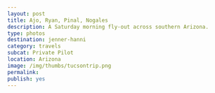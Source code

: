 ```yaml
---
layout: post
title: Ajo, Ryan, Pinal, Nogales
description: A Saturday morning fly-out across southern Arizona.
type: photos
destination: jenner-hanni
category: travels
subcat: Private Pilot
location: Arizona
image: /img/thumbs/tucsontrip.png
permalink: 
publish: yes
---
```

<p><a href="https://jenner.smugmug.com/North-America/2008-Ajo-Ryan-Pinal-and-Nogales/i-6cxQq4j/0/M/aho2-M.jpg">
<img src="https://jenner.smugmug.com/North-America/2008-Ajo-Ryan-Pinal-and-Nogales/i-6cxQq4j/0/M/aho2-M.jpg" alt=""></a></p>

<p><a href="https://jenner.smugmug.com/North-America/2008-Ajo-Ryan-Pinal-and-Nogales/i-x5hpQwb/0/M/aho-maybe-M.jpg">
<img src="https://jenner.smugmug.com/North-America/2008-Ajo-Ryan-Pinal-and-Nogales/i-x5hpQwb/0/M/aho-maybe-M.jpg" alt=""></a></p>

<p><a href="https://jenner.smugmug.com/North-America/2008-Ajo-Ryan-Pinal-and-Nogales/i-btVPmhs/0/M/ajo-bighole-M.jpg">
<img src="https://jenner.smugmug.com/North-America/2008-Ajo-Ryan-Pinal-and-Nogales/i-btVPmhs/0/M/ajo-bighole-M.jpg" alt=""></a></p>

<p><a href="https://jenner.smugmug.com/North-America/2008-Ajo-Ryan-Pinal-and-Nogales/i-qb99bx4/0/M/ajo-M.jpg">
<img src="https://jenner.smugmug.com/North-America/2008-Ajo-Ryan-Pinal-and-Nogales/i-qb99bx4/0/M/ajo-M.jpg" alt=""></a></p>

<p><a href="https://jenner.smugmug.com/North-America/2008-Ajo-Ryan-Pinal-and-Nogales/i-bSkCL6W/0/M/ajomine-M.jpg">
<img src="https://jenner.smugmug.com/North-America/2008-Ajo-Ryan-Pinal-and-Nogales/i-bSkCL6W/0/M/ajomine-M.jpg" alt=""></a></p>

<p><a href="https://jenner.smugmug.com/North-America/2008-Ajo-Ryan-Pinal-and-Nogales/i-dm8P4Nz/0/M/ajoland-M.jpg">
<img src="https://jenner.smugmug.com/North-America/2008-Ajo-Ryan-Pinal-and-Nogales/i-dm8P4Nz/0/M/ajoland-M.jpg" alt=""></a></p>

<p><a href="https://jenner.smugmug.com/North-America/2008-Ajo-Ryan-Pinal-and-Nogales/i-BhwFr23/0/M/ajomine2-M.jpg">
<img src="https://jenner.smugmug.com/North-America/2008-Ajo-Ryan-Pinal-and-Nogales/i-BhwFr23/0/M/ajomine2-M.jpg" alt=""></a></p>

<p><a href="https://jenner.smugmug.com/North-America/2008-Ajo-Ryan-Pinal-and-Nogales/i-6dZV553/0/M/ajo-perpective-M.jpg">
<img src="https://jenner.smugmug.com/North-America/2008-Ajo-Ryan-Pinal-and-Nogales/i-6dZV553/0/M/ajo-perpective-M.jpg" alt=""></a></p>

<p><a href="https://jenner.smugmug.com/North-America/2008-Ajo-Ryan-Pinal-and-Nogales/i-xnVGWVn/0/M/albertfly-M.jpg">
<img src="https://jenner.smugmug.com/North-America/2008-Ajo-Ryan-Pinal-and-Nogales/i-xnVGWVn/0/M/albertfly-M.jpg" alt=""></a></p>

<p><a href="https://jenner.smugmug.com/North-America/2008-Ajo-Ryan-Pinal-and-Nogales/i-CM23zTH/0/M/ajo-openface-M.jpg">
<img src="https://jenner.smugmug.com/North-America/2008-Ajo-Ryan-Pinal-and-Nogales/i-CM23zTH/0/M/ajo-openface-M.jpg" alt=""></a></p>

<p><a href="https://jenner.smugmug.com/North-America/2008-Ajo-Ryan-Pinal-and-Nogales/i-m7jnx5J/0/M/albertfly2-M.jpg">
<img src="https://jenner.smugmug.com/North-America/2008-Ajo-Ryan-Pinal-and-Nogales/i-m7jnx5J/0/M/albertfly2-M.jpg" alt=""></a></p>

<p><a href="https://jenner.smugmug.com/North-America/2008-Ajo-Ryan-Pinal-and-Nogales/i-w4gn6vZ/0/M/albertlfy-M.jpg">
<img src="https://jenner.smugmug.com/North-America/2008-Ajo-Ryan-Pinal-and-Nogales/i-w4gn6vZ/0/M/albertlfy-M.jpg" alt=""></a></p>

<p><a href="https://jenner.smugmug.com/North-America/2008-Ajo-Ryan-Pinal-and-Nogales/i-sKXC63S/0/M/balloon-M.jpg">
<img src="https://jenner.smugmug.com/North-America/2008-Ajo-Ryan-Pinal-and-Nogales/i-sKXC63S/0/M/balloon-M.jpg" alt=""></a></p>

<p><a href="https://jenner.smugmug.com/North-America/2008-Ajo-Ryan-Pinal-and-Nogales/i-fxpmcJ5/0/M/desert-M.jpg">
<img src="https://jenner.smugmug.com/North-America/2008-Ajo-Ryan-Pinal-and-Nogales/i-fxpmcJ5/0/M/desert-M.jpg" alt=""></a></p>

<p><a href="https://jenner.smugmug.com/North-America/2008-Ajo-Ryan-Pinal-and-Nogales/i-CWSZTpZ/0/M/centurycactus-M.jpg">
<img src="https://jenner.smugmug.com/North-America/2008-Ajo-Ryan-Pinal-and-Nogales/i-CWSZTpZ/0/M/centurycactus-M.jpg" alt=""></a></p>

<p><a href="https://jenner.smugmug.com/North-America/2008-Ajo-Ryan-Pinal-and-Nogales/i-n7nf66t/0/M/fields-flood-M.jpg">
<img src="https://jenner.smugmug.com/North-America/2008-Ajo-Ryan-Pinal-and-Nogales/i-n7nf66t/0/M/fields-flood-M.jpg" alt=""></a></p>

<p><a href="https://jenner.smugmug.com/North-America/2008-Ajo-Ryan-Pinal-and-Nogales/i-HDXhjj6/0/M/flyover-M.jpg">
<img src="https://jenner.smugmug.com/North-America/2008-Ajo-Ryan-Pinal-and-Nogales/i-HDXhjj6/0/M/flyover-M.jpg" alt=""></a></p>

<p><a href="https://jenner.smugmug.com/North-America/2008-Ajo-Ryan-Pinal-and-Nogales/i-Rshc5Xr/0/M/desert2-M.jpg">
<img src="https://jenner.smugmug.com/North-America/2008-Ajo-Ryan-Pinal-and-Nogales/i-Rshc5Xr/0/M/desert2-M.jpg" alt=""></a></p>

<p><a href="https://jenner.smugmug.com/North-America/2008-Ajo-Ryan-Pinal-and-Nogales/i-rnVQTnt/0/M/hazymts-M.jpg">
<img src="https://jenner.smugmug.com/North-America/2008-Ajo-Ryan-Pinal-and-Nogales/i-rnVQTnt/0/M/hazymts-M.jpg" alt=""></a></p>

<p><a href="https://jenner.smugmug.com/North-America/2008-Ajo-Ryan-Pinal-and-Nogales/i-VVpShKW/0/M/hazy-M.jpg">
<img src="https://jenner.smugmug.com/North-America/2008-Ajo-Ryan-Pinal-and-Nogales/i-VVpShKW/0/M/hazy-M.jpg" alt=""></a></p>

<p><a href="https://jenner.smugmug.com/North-America/2008-Ajo-Ryan-Pinal-and-Nogales/i-nRZZXp4/0/M/interesting-M.jpg">
<img src="https://jenner.smugmug.com/North-America/2008-Ajo-Ryan-Pinal-and-Nogales/i-nRZZXp4/0/M/interesting-M.jpg" alt=""></a></p>

<p><a href="https://jenner.smugmug.com/North-America/2008-Ajo-Ryan-Pinal-and-Nogales/i-fnWwBs4/0/M/houses-M.jpg">
<img src="https://jenner.smugmug.com/North-America/2008-Ajo-Ryan-Pinal-and-Nogales/i-fnWwBs4/0/M/houses-M.jpg" alt=""></a></p>

<p><a href="https://jenner.smugmug.com/North-America/2008-Ajo-Ryan-Pinal-and-Nogales/i-xh9v7LQ/0/M/kittpeak-M.jpg">
<img src="https://jenner.smugmug.com/North-America/2008-Ajo-Ryan-Pinal-and-Nogales/i-xh9v7LQ/0/M/kittpeak-M.jpg" alt=""></a></p>

<p><a href="https://jenner.smugmug.com/North-America/2008-Ajo-Ryan-Pinal-and-Nogales/i-DdXfLgL/0/M/kols-M.jpg">
<img src="https://jenner.smugmug.com/North-America/2008-Ajo-Ryan-Pinal-and-Nogales/i-DdXfLgL/0/M/kols-M.jpg" alt=""></a></p>

<p><a href="https://jenner.smugmug.com/North-America/2008-Ajo-Ryan-Pinal-and-Nogales/i-gRMvz54/0/M/kittpeakdist-M.jpg">
<img src="https://jenner.smugmug.com/North-America/2008-Ajo-Ryan-Pinal-and-Nogales/i-gRMvz54/0/M/kittpeakdist-M.jpg" alt=""></a></p>

<p><a href="https://jenner.smugmug.com/North-America/2008-Ajo-Ryan-Pinal-and-Nogales/i-QvGrcvN/0/M/mexico-M.jpg">
<img src="https://jenner.smugmug.com/North-America/2008-Ajo-Ryan-Pinal-and-Nogales/i-QvGrcvN/0/M/mexico-M.jpg" alt=""></a></p>

<p><a href="https://jenner.smugmug.com/North-America/2008-Ajo-Ryan-Pinal-and-Nogales/i-mprvJPP/0/M/mine2-M.jpg">
<img src="https://jenner.smugmug.com/North-America/2008-Ajo-Ryan-Pinal-and-Nogales/i-mprvJPP/0/M/mine2-M.jpg" alt=""></a></p>

<p><a href="https://jenner.smugmug.com/North-America/2008-Ajo-Ryan-Pinal-and-Nogales/i-dBMvtmS/0/M/mineapproach2-M.jpg">
<img src="https://jenner.smugmug.com/North-America/2008-Ajo-Ryan-Pinal-and-Nogales/i-dBMvtmS/0/M/mineapproach2-M.jpg" alt=""></a></p>

<p><a href="https://jenner.smugmug.com/North-America/2008-Ajo-Ryan-Pinal-and-Nogales/i-dsrgdgW/0/M/mine3-M.jpg">
<img src="https://jenner.smugmug.com/North-America/2008-Ajo-Ryan-Pinal-and-Nogales/i-dsrgdgW/0/M/mine3-M.jpg" alt=""></a></p>

<p><a href="https://jenner.smugmug.com/North-America/2008-Ajo-Ryan-Pinal-and-Nogales/i-pNKwMnP/0/M/mineapproach-M.jpg">
<img src="https://jenner.smugmug.com/North-America/2008-Ajo-Ryan-Pinal-and-Nogales/i-pNKwMnP/0/M/mineapproach-M.jpg" alt=""></a></p>

<p><a href="https://jenner.smugmug.com/North-America/2008-Ajo-Ryan-Pinal-and-Nogales/i-zb8RzCW/0/M/mines1-M.jpg">
<img src="https://jenner.smugmug.com/North-America/2008-Ajo-Ryan-Pinal-and-Nogales/i-zb8RzCW/0/M/mines1-M.jpg" alt=""></a></p>

<p><a href="https://jenner.smugmug.com/North-America/2008-Ajo-Ryan-Pinal-and-Nogales/i-4fkGVbb/0/M/moon-M.jpg">
<img src="https://jenner.smugmug.com/North-America/2008-Ajo-Ryan-Pinal-and-Nogales/i-4fkGVbb/0/M/moon-M.jpg" alt=""></a></p>

<p><a href="https://jenner.smugmug.com/North-America/2008-Ajo-Ryan-Pinal-and-Nogales/i-98mjdTV/0/M/mineslag-M.jpg">
<img src="https://jenner.smugmug.com/North-America/2008-Ajo-Ryan-Pinal-and-Nogales/i-98mjdTV/0/M/mineslag-M.jpg" alt=""></a></p>

<p><a href="https://jenner.smugmug.com/North-America/2008-Ajo-Ryan-Pinal-and-Nogales/i-hjgjcsP/0/M/morn-albert-M.jpg">
<img src="https://jenner.smugmug.com/North-America/2008-Ajo-Ryan-Pinal-and-Nogales/i-hjgjcsP/0/M/morn-albert-M.jpg" alt=""></a></p>

<p><a href="https://jenner.smugmug.com/North-America/2008-Ajo-Ryan-Pinal-and-Nogales/i-WBqp36m/0/M/morn-albert2-M.jpg">
<img src="https://jenner.smugmug.com/North-America/2008-Ajo-Ryan-Pinal-and-Nogales/i-WBqp36m/0/M/morn-albert2-M.jpg" alt=""></a></p>

<p><a href="https://jenner.smugmug.com/North-America/2008-Ajo-Ryan-Pinal-and-Nogales/i-5vqWgf3/0/M/nogales-M.jpg">
<img src="https://jenner.smugmug.com/North-America/2008-Ajo-Ryan-Pinal-and-Nogales/i-5vqWgf3/0/M/nogales-M.jpg" alt=""></a></p>

<p><a href="https://jenner.smugmug.com/North-America/2008-Ajo-Ryan-Pinal-and-Nogales/i-fqXmH2k/0/M/mybks-M.jpg">
<img src="https://jenner.smugmug.com/North-America/2008-Ajo-Ryan-Pinal-and-Nogales/i-fqXmH2k/0/M/mybks-M.jpg" alt=""></a></p>

<p><a href="https://jenner.smugmug.com/North-America/2008-Ajo-Ryan-Pinal-and-Nogales/i-fPdGnvc/0/M/nogales2-M.jpg">
<img src="https://jenner.smugmug.com/North-America/2008-Ajo-Ryan-Pinal-and-Nogales/i-fPdGnvc/0/M/nogales2-M.jpg" alt=""></a></p>

<p><a href="https://jenner.smugmug.com/North-America/2008-Ajo-Ryan-Pinal-and-Nogales/i-2mcjkZh/0/M/nogales3-M.jpg">
<img src="https://jenner.smugmug.com/North-America/2008-Ajo-Ryan-Pinal-and-Nogales/i-2mcjkZh/0/M/nogales3-M.jpg" alt=""></a></p>

<p><a href="https://jenner.smugmug.com/North-America/2008-Ajo-Ryan-Pinal-and-Nogales/i-bL7Rs7p/0/M/nogalesenter-M.jpg">
<img src="https://jenner.smugmug.com/North-America/2008-Ajo-Ryan-Pinal-and-Nogales/i-bL7Rs7p/0/M/nogalesenter-M.jpg" alt=""></a></p>

<p><a href="https://jenner.smugmug.com/North-America/2008-Ajo-Ryan-Pinal-and-Nogales/i-zRbJ3FV/0/M/oooh-M.jpg">
<img src="https://jenner.smugmug.com/North-America/2008-Ajo-Ryan-Pinal-and-Nogales/i-zRbJ3FV/0/M/oooh-M.jpg" alt=""></a></p>

<p><a href="https://jenner.smugmug.com/North-America/2008-Ajo-Ryan-Pinal-and-Nogales/i-n3G8XnN/0/M/nowind-M.jpg">
<img src="https://jenner.smugmug.com/North-America/2008-Ajo-Ryan-Pinal-and-Nogales/i-n3G8XnN/0/M/nowind-M.jpg" alt=""></a></p>

<p><a href="https://jenner.smugmug.com/North-America/2008-Ajo-Ryan-Pinal-and-Nogales/i-vxWnf4x/0/M/panelview-M.jpg">
<img src="https://jenner.smugmug.com/North-America/2008-Ajo-Ryan-Pinal-and-Nogales/i-vxWnf4x/0/M/panelview-M.jpg" alt=""></a></p>

<p><a href="https://jenner.smugmug.com/North-America/2008-Ajo-Ryan-Pinal-and-Nogales/i-VqxpqMG/0/M/pinal-bluejet-M.jpg">
<img src="https://jenner.smugmug.com/North-America/2008-Ajo-Ryan-Pinal-and-Nogales/i-VqxpqMG/0/M/pinal-bluejet-M.jpg" alt=""></a></p>

<p><a href="https://jenner.smugmug.com/North-America/2008-Ajo-Ryan-Pinal-and-Nogales/i-4zT92zW/0/M/pinal-evergreen-M.jpg">
<img src="https://jenner.smugmug.com/North-America/2008-Ajo-Ryan-Pinal-and-Nogales/i-4zT92zW/0/M/pinal-evergreen-M.jpg" alt=""></a></p>

<p><a href="https://jenner.smugmug.com/North-America/2008-Ajo-Ryan-Pinal-and-Nogales/i-rRdxXcB/0/M/pinal-jet-M.jpg">
<img src="https://jenner.smugmug.com/North-America/2008-Ajo-Ryan-Pinal-and-Nogales/i-rRdxXcB/0/M/pinal-jet-M.jpg" alt=""></a></p>

<p><a href="https://jenner.smugmug.com/North-America/2008-Ajo-Ryan-Pinal-and-Nogales/i-V3n6Zx5/0/M/pinal-sunlight-M.jpg">
<img src="https://jenner.smugmug.com/North-America/2008-Ajo-Ryan-Pinal-and-Nogales/i-V3n6Zx5/0/M/pinal-sunlight-M.jpg" alt=""></a></p>

<p><a href="https://jenner.smugmug.com/North-America/2008-Ajo-Ryan-Pinal-and-Nogales/i-2nSpgfP/0/M/ricksaves-M.jpg">
<img src="https://jenner.smugmug.com/North-America/2008-Ajo-Ryan-Pinal-and-Nogales/i-2nSpgfP/0/M/ricksaves-M.jpg" alt=""></a></p>

<p><a href="https://jenner.smugmug.com/North-America/2008-Ajo-Ryan-Pinal-and-Nogales/i-k552FhS/0/M/pinal-yellow-M.jpg">
<img src="https://jenner.smugmug.com/North-America/2008-Ajo-Ryan-Pinal-and-Nogales/i-k552FhS/0/M/pinal-yellow-M.jpg" alt=""></a></p>

<p><a href="https://jenner.smugmug.com/North-America/2008-Ajo-Ryan-Pinal-and-Nogales/i-pVxPjfv/0/M/rays-M.jpg">
<img src="https://jenner.smugmug.com/North-America/2008-Ajo-Ryan-Pinal-and-Nogales/i-pVxPjfv/0/M/rays-M.jpg" alt=""></a></p>

<p><a href="https://jenner.smugmug.com/North-America/2008-Ajo-Ryan-Pinal-and-Nogales/i-BLZLcRx/0/M/roadsmine-M.jpg">
<img src="https://jenner.smugmug.com/North-America/2008-Ajo-Ryan-Pinal-and-Nogales/i-BLZLcRx/0/M/roadsmine-M.jpg" alt=""></a></p>

<p><a href="https://jenner.smugmug.com/North-America/2008-Ajo-Ryan-Pinal-and-Nogales/i-hJJFGDG/0/M/rickturned-M.jpg">
<img src="https://jenner.smugmug.com/North-America/2008-Ajo-Ryan-Pinal-and-Nogales/i-hJJFGDG/0/M/rickturned-M.jpg" alt=""></a></p>

<p><a href="https://jenner.smugmug.com/North-America/2008-Ajo-Ryan-Pinal-and-Nogales/i-7fmL8ts/0/M/ryan-af-M.jpg">
<img src="https://jenner.smugmug.com/North-America/2008-Ajo-Ryan-Pinal-and-Nogales/i-7fmL8ts/0/M/ryan-af-M.jpg" alt=""></a></p>

<p><a href="https://jenner.smugmug.com/North-America/2008-Ajo-Ryan-Pinal-and-Nogales/i-wd7pVpK/0/M/ryan-art-M.jpg">
<img src="https://jenner.smugmug.com/North-America/2008-Ajo-Ryan-Pinal-and-Nogales/i-wd7pVpK/0/M/ryan-art-M.jpg" alt=""></a></p>

<p><a href="https://jenner.smugmug.com/North-America/2008-Ajo-Ryan-Pinal-and-Nogales/i-rsf6J6g/0/M/ryan-empty-M.jpg">
<img src="https://jenner.smugmug.com/North-America/2008-Ajo-Ryan-Pinal-and-Nogales/i-rsf6J6g/0/M/ryan-empty-M.jpg" alt=""></a></p>

<p><a href="https://jenner.smugmug.com/North-America/2008-Ajo-Ryan-Pinal-and-Nogales/i-fkmmzDW/0/M/ryan-f4l-M.jpg">
<img src="https://jenner.smugmug.com/North-America/2008-Ajo-Ryan-Pinal-and-Nogales/i-fkmmzDW/0/M/ryan-f4l-M.jpg" alt=""></a></p>

<p><a href="https://jenner.smugmug.com/North-America/2008-Ajo-Ryan-Pinal-and-Nogales/i-KNL6nDD/0/M/ryan-boneyard-M.jpg">
<img src="https://jenner.smugmug.com/North-America/2008-Ajo-Ryan-Pinal-and-Nogales/i-KNL6nDD/0/M/ryan-boneyard-M.jpg" alt=""></a></p>

<p><a href="https://jenner.smugmug.com/North-America/2008-Ajo-Ryan-Pinal-and-Nogales/i-8K2Mrr3/0/M/ryan-lancair-M.jpg">
<img src="https://jenner.smugmug.com/North-America/2008-Ajo-Ryan-Pinal-and-Nogales/i-8K2Mrr3/0/M/ryan-lancair-M.jpg" alt=""></a></p>

<p><a href="https://jenner.smugmug.com/North-America/2008-Ajo-Ryan-Pinal-and-Nogales/i-hphcVVj/0/M/ryan-john-M.jpg">
<img src="https://jenner.smugmug.com/North-America/2008-Ajo-Ryan-Pinal-and-Nogales/i-hphcVVj/0/M/ryan-john-M.jpg" alt=""></a></p>

<p><a href="https://jenner.smugmug.com/North-America/2008-Ajo-Ryan-Pinal-and-Nogales/i-LXsNcJt/0/M/ryan-me-M.jpg">
<img src="https://jenner.smugmug.com/North-America/2008-Ajo-Ryan-Pinal-and-Nogales/i-LXsNcJt/0/M/ryan-me-M.jpg" alt=""></a></p>

<p><a href="https://jenner.smugmug.com/North-America/2008-Ajo-Ryan-Pinal-and-Nogales/i-Sp9Szt3/0/M/ryan-marinvy-M.jpg">
<img src="https://jenner.smugmug.com/North-America/2008-Ajo-Ryan-Pinal-and-Nogales/i-Sp9Szt3/0/M/ryan-marinvy-M.jpg" alt=""></a></p>

<p><a href="https://jenner.smugmug.com/North-America/2008-Ajo-Ryan-Pinal-and-Nogales/i-sKdwCx7/0/M/ryan-planes-M.jpg">
<img src="https://jenner.smugmug.com/North-America/2008-Ajo-Ryan-Pinal-and-Nogales/i-sKdwCx7/0/M/ryan-planes-M.jpg" alt=""></a></p>

<p><a href="https://jenner.smugmug.com/North-America/2008-Ajo-Ryan-Pinal-and-Nogales/i-BpV96cL/0/M/ryan-rick2-M.jpg">
<img src="https://jenner.smugmug.com/North-America/2008-Ajo-Ryan-Pinal-and-Nogales/i-BpV96cL/0/M/ryan-rick2-M.jpg" alt=""></a></p>

<p><a href="https://jenner.smugmug.com/North-America/2008-Ajo-Ryan-Pinal-and-Nogales/i-6F8bBW5/0/M/ryan-pull-M.jpg">
<img src="https://jenner.smugmug.com/North-America/2008-Ajo-Ryan-Pinal-and-Nogales/i-6F8bBW5/0/M/ryan-pull-M.jpg" alt=""></a></p>

<p><a href="https://jenner.smugmug.com/North-America/2008-Ajo-Ryan-Pinal-and-Nogales/i-FmFsgnn/0/M/ryan-rick-M.jpg">
<img src="https://jenner.smugmug.com/North-America/2008-Ajo-Ryan-Pinal-and-Nogales/i-FmFsgnn/0/M/ryan-rick-M.jpg" alt=""></a></p>

<p><a href="https://jenner.smugmug.com/North-America/2008-Ajo-Ryan-Pinal-and-Nogales/i-3d5ZV5c/0/M/ryan-rickclimb-M.jpg">
<img src="https://jenner.smugmug.com/North-America/2008-Ajo-Ryan-Pinal-and-Nogales/i-3d5ZV5c/0/M/ryan-rickclimb-M.jpg" alt=""></a></p>

<p><a href="https://jenner.smugmug.com/North-America/2008-Ajo-Ryan-Pinal-and-Nogales/i-FWRcdK8/0/M/ryan-rick3-M.jpg">
<img src="https://jenner.smugmug.com/North-America/2008-Ajo-Ryan-Pinal-and-Nogales/i-FWRcdK8/0/M/ryan-rick3-M.jpg" alt=""></a></p>

<p><a href="https://jenner.smugmug.com/North-America/2008-Ajo-Ryan-Pinal-and-Nogales/i-ZWStF4N/0/M/ryan-rickjohn-M.jpg">
<img src="https://jenner.smugmug.com/North-America/2008-Ajo-Ryan-Pinal-and-Nogales/i-ZWStF4N/0/M/ryan-rickjohn-M.jpg" alt=""></a></p>

<p><a href="https://jenner.smugmug.com/North-America/2008-Ajo-Ryan-Pinal-and-Nogales/i-FhPHptH/0/M/ryan-rv90-M.jpg">
<img src="https://jenner.smugmug.com/North-America/2008-Ajo-Ryan-Pinal-and-Nogales/i-FhPHptH/0/M/ryan-rv90-M.jpg" alt=""></a></p>

<p><a href="https://jenner.smugmug.com/North-America/2008-Ajo-Ryan-Pinal-and-Nogales/i-qgwWtLq/0/M/ryan-toxic-M.jpg">
<img src="https://jenner.smugmug.com/North-America/2008-Ajo-Ryan-Pinal-and-Nogales/i-qgwWtLq/0/M/ryan-toxic-M.jpg" alt=""></a></p>

<p><a href="https://jenner.smugmug.com/North-America/2008-Ajo-Ryan-Pinal-and-Nogales/i-BtWWGpD/0/M/ryan-wheel-M.jpg">
<img src="https://jenner.smugmug.com/North-America/2008-Ajo-Ryan-Pinal-and-Nogales/i-BtWWGpD/0/M/ryan-wheel-M.jpg" alt=""></a></p>

<p><a href="https://jenner.smugmug.com/North-America/2008-Ajo-Ryan-Pinal-and-Nogales/i-Sd72mZ6/0/M/sky-M.jpg">
<img src="https://jenner.smugmug.com/North-America/2008-Ajo-Ryan-Pinal-and-Nogales/i-Sd72mZ6/0/M/sky-M.jpg" alt=""></a></p>

<p><a href="https://jenner.smugmug.com/North-America/2008-Ajo-Ryan-Pinal-and-Nogales/i-VsXSNns/0/M/sunriseoverbase-M.jpg">
<img src="https://jenner.smugmug.com/North-America/2008-Ajo-Ryan-Pinal-and-Nogales/i-VsXSNns/0/M/sunriseoverbase-M.jpg" alt=""></a></p>

<p><a href="https://jenner.smugmug.com/North-America/2008-Ajo-Ryan-Pinal-and-Nogales/i-5Mckt3n/0/M/smallalbert-M.jpg">
<img src="https://jenner.smugmug.com/North-America/2008-Ajo-Ryan-Pinal-and-Nogales/i-5Mckt3n/0/M/smallalbert-M.jpg" alt=""></a></p>

<p><a href="https://jenner.smugmug.com/North-America/2008-Ajo-Ryan-Pinal-and-Nogales/i-2n5PjvB/0/M/ryan-wheels-M.jpg">
<img src="https://jenner.smugmug.com/North-America/2008-Ajo-Ryan-Pinal-and-Nogales/i-2n5PjvB/0/M/ryan-wheels-M.jpg" alt=""></a></p>

<p><a href="https://jenner.smugmug.com/North-America/2008-Ajo-Ryan-Pinal-and-Nogales/i-RkpmHhD/0/M/sunriseoverbase2-M.jpg">
<img src="https://jenner.smugmug.com/North-America/2008-Ajo-Ryan-Pinal-and-Nogales/i-RkpmHhD/0/M/sunriseoverbase2-M.jpg" alt=""></a></p>

<p><a href="https://jenner.smugmug.com/North-America/2008-Ajo-Ryan-Pinal-and-Nogales/i-4MHZBzZ/0/M/sunriseoverbase800-M.jpg">
<img src="https://jenner.smugmug.com/North-America/2008-Ajo-Ryan-Pinal-and-Nogales/i-4MHZBzZ/0/M/sunriseoverbase800-M.jpg" alt=""></a></p>

<p><a href="https://jenner.smugmug.com/North-America/2008-Ajo-Ryan-Pinal-and-Nogales/i-nCkfgP3/0/M/tilted-M.jpg">
<img src="https://jenner.smugmug.com/North-America/2008-Ajo-Ryan-Pinal-and-Nogales/i-nCkfgP3/0/M/tilted-M.jpg" alt=""></a></p>

<p><a href="https://jenner.smugmug.com/North-America/2008-Ajo-Ryan-Pinal-and-Nogales/i-GbRHfcM/0/M/tiltsun-M.jpg">
<img src="https://jenner.smugmug.com/North-America/2008-Ajo-Ryan-Pinal-and-Nogales/i-GbRHfcM/0/M/tiltsun-M.jpg" alt=""></a></p>

<p><a href="https://jenner.smugmug.com/North-America/2008-Ajo-Ryan-Pinal-and-Nogales/i-rpXhxcK/0/M/tilted2-M.jpg">
<img src="https://jenner.smugmug.com/North-America/2008-Ajo-Ryan-Pinal-and-Nogales/i-rpXhxcK/0/M/tilted2-M.jpg" alt=""></a></p>

<p><a href="https://jenner.smugmug.com/North-America/2008-Ajo-Ryan-Pinal-and-Nogales/i-g3wDPLq/0/M/tiltsun2-M.jpg">
<img src="https://jenner.smugmug.com/North-America/2008-Ajo-Ryan-Pinal-and-Nogales/i-g3wDPLq/0/M/tiltsun2-M.jpg" alt=""></a></p>

<p><a href="https://jenner.smugmug.com/North-America/2008-Ajo-Ryan-Pinal-and-Nogales/i-sWrvhX7/0/M/waitingtotaxi-M.jpg">
<img src="https://jenner.smugmug.com/North-America/2008-Ajo-Ryan-Pinal-and-Nogales/i-sWrvhX7/0/M/waitingtotaxi-M.jpg" alt=""></a></p>

<p><a href="https://jenner.smugmug.com/North-America/2008-Ajo-Ryan-Pinal-and-Nogales/i-jdFK7Jk/0/M/tiltsunwallpaper-M.jpg">
<img src="https://jenner.smugmug.com/North-America/2008-Ajo-Ryan-Pinal-and-Nogales/i-jdFK7Jk/0/M/tiltsunwallpaper-M.jpg" alt=""></a></p>


